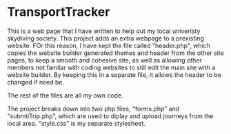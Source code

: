 # TransportTracker

This is a web page that I have written to help out my local univeristy skydiving society.
This project adds an extra webpage to a prexisting website. FOr this reason, I have kept the file called "header.php", which copies the website builder generated themes and header from the other site pages, to keep a smooth and cohesive site, as well as allowing other members not familar with coding websites to still edit the main site with a website builder. By keeping this in a separate file, it allows the header to be changed if need be. 

The rest of the files are all my own code.

The project breaks down into two php files, "forms.php" and "submitTrip.php", which are used to diplay and upload journeys from the local area. "style.css" is my separate stylesheet. 
